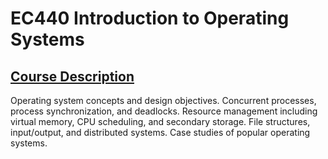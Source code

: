 # EC440 Introduction to Operating Systems
## <ins>Course Description</ins>
Operating system concepts and design objectives. Concurrent processes, process synchronization, and deadlocks. Resource management including virtual 
memory, CPU scheduling, and secondary storage. File structures, input/output, and distributed systems. Case studies of popular operating systems.
